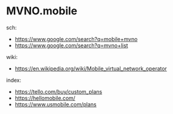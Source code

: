 # MVNO.mobile
sch:
- https://www.google.com/search?q=mobile+mvno
- https://www.google.com/search?q=mvno+list

wiki:
- https://en.wikipedia.org/wiki/Mobile_virtual_network_operator

index:
- https://tello.com/buy/custom_plans
- https://hellomobile.com/
- https://www.usmobile.com/plans
